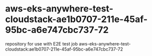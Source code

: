 # aws-eks-anywhere-test-cloudstack-ae1b0707-211e-45af-95bc-a6e747cbc737-72
repository for use with E2E test job aws-eks-anywhere-test-cloudstack:ae1b0707-211e-45af-95bc-a6e747cbc737-72
